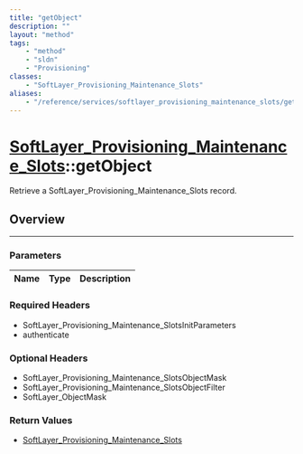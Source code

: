 ```yaml
---
title: "getObject"
description: ""
layout: "method"
tags:
    - "method"
    - "sldn"
    - "Provisioning"
classes:
    - "SoftLayer_Provisioning_Maintenance_Slots"
aliases:
    - "/reference/services/softlayer_provisioning_maintenance_slots/getObject"
---
```

# [SoftLayer_Provisioning_Maintenance_Slots](/reference/services/SoftLayer_Provisioning_Maintenance_Slots)::getObject

Retrieve a SoftLayer_Provisioning_Maintenance_Slots record.


## Overview 


-----

### Parameters 
|Name | Type | Description |
| --- | --- | --- |


### Required Headers
* SoftLayer_Provisioning_Maintenance_SlotsInitParameters
* authenticate


### Optional Headers
* SoftLayer_Provisioning_Maintenance_SlotsObjectMask
* SoftLayer_Provisioning_Maintenance_SlotsObjectFilter
* SoftLayer_ObjectMask

### Return Values
* <a href='/reference/datatypes/SoftLayer_Provisioning_Maintenance_Slots'>SoftLayer_Provisioning_Maintenance_Slots </a>




